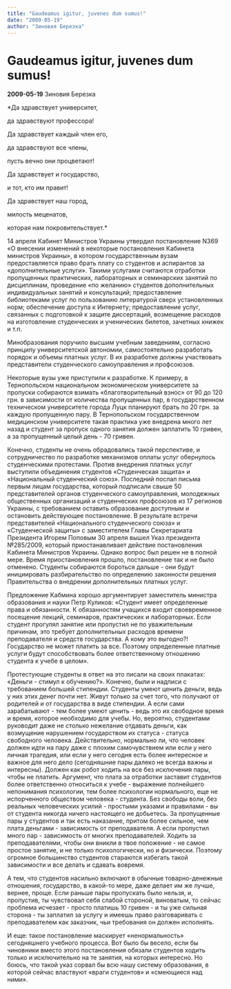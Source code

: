 ```yaml
---
title: "Gaudeamus igitur, juvenes dum sumus!"
date: "2009-05-19"
author: "Зиновия Березка"
---
```


# Gaudeamus igitur, juvenes dum sumus!

**2009-05-19** Зиновия Березка

*Да здравствует университет,

да здравствуют профессора!

Да здравствует каждый член его,

да здравствуют все члены,

пусть вечно они процветают!

Да здравствует и государство,

и тот, кто им правит!

Да здравствует наш город,

милость меценатов,

которая нам покровительствует.*

14 апреля Кабинет Министров Украины утвердил постановление N369 «О внесении изменений в некоторые постановления Кабинета министров Украины», в котором государственным вузам предоставляется право брать плату со студентов и аспирантов за «дополнительные услуги». Такими услугами считаются отработки пропущенных практических, лабораторных и семинарских занятий по дисциплинам, проведение «по желанию» студентов дополнительных индивидуальных занятий и консультаций; предоставление библиотеками услуг по пользованию литературой сверх установленных норм; обеспечение доступа к Интернету; предоставление услуг, связанных с подготовкой к защите диссертаций, возмещение расходов на изготовление студенческих и ученических билетов, зачетных книжек и т.п.

Минобразования поручило высшим учебным заведениям, согласно принципу университетской автономии, самостоятельно разработать порядок и объемы платных услуг. В их разработке должны участвовать представители студенческого самоуправления и профсоюзов.

Некоторые вузы уже приступили к разработке. К примеру, в Тернопольском национальном экономическом университете за пропуски собираются взимать «благотворительный взнос» от 90 до 120 грн. в зависимости от количества пропущенных пар, в государственном техническом университете города Луцк планируют брать по 20 грн. за каждую пропущенную пару. В Тернопольском государственном медицинском университете такая практика уже внедрена много лет назад и студент за пропуск одного занятия должен заплатить 10 гривен, а за пропущенный целый день - 70 гривен.

Конечно, студенты не очень обрадовались такой перспективе, и сотрудничество по разработке механизмов оплаты услуг обернулось студенческими протестами. Против внедрения платных услуг выступили объединения студентов «Студенческая защита» и «Национальный студенческий союз». Последний послал письма первым лицам государства, который подписали свыше 50 представителей органов студенческого самоуправления, молодежных общественных организаций и студенческих профсоюзов из 17 регионов Украины, с требованием оставить образование доступным и остановить действующее постановление. В результате встречи представителей «Национального студенческого союза» и «Студенческой защиты» с заместителем Главы Секретариата Президента Игорем Поповым 30 апреля вышел Указ президента №285/2009, который приостанавливает действие постановления Кабинета Министров Украины. Однако вопрос был решен не в полной мере. Время приостановления прошло, постановление так и не было отменено. Студенты собираются бороться дальше - они будут инициировать разбирательство по определению законности решения Правительства о внедрении дополнительных платных услуг.

Предложение Кабмина хорошо аргументирует заместитель министра образования и науки Петр Куликов: «Студент имеет определенные права и обязанности. К обязанностям учащихся входит своевременное посещение лекций, семинаров, практических и лабораторных. Если студент прогулял занятие или пропустил не по уважительным причинам, это требует дополнительных расходов времени преподавателя и средств государства. А кому это выгодно?! Государство не может платить за все. Поэтому определенные платные услуги будут способствовать более ответственному отношению студента к учебе в целом».

Протестующие студенты в ответ на это писали на своих плакатах: «Деньги - стимул к обучению?». Конечно, были и надписи с требованием большей стипендии. Студенты умеют ценить деньги, ведь у них этих денег почти нет. Живут только за счет того, что получают от родителей и от государства в виде стипендии. А если сами зарабатывают - тем более умеют ценить - ведь это их свободное время и время, которое необходимо для учебы. Но, вероятно, студентами руководит даже не столько нежелание отдавать деньги, как возмущение нарушением государством их статуса - статуса свободного человека. Действительно, нормально ли, что человек должен идти на пару даже с плохим самочувствием или если у него личная трагедия, или если у него сегодня есть более интересное и важное для него дело (сегодняшние пары далеко не всегда важны и интересны). Должен как робот ходить на все без исключения пары, чтобы не платить. Аргумент, что плата за отработки заставит студентов более ответственно относиться к учебе - выражение полнейшего непонимания психологии, тем более психологии нормального, еще не испорченного обществом человека - студента. Без свободы воли, без реальных человеческих усилий - простыми указами и правилами - вы от студента никогда ничего настоящего не добьетесь. За пропущенные пары у студентов и так есть наказание, притом более сильное, чем плата деньгами - зависимость от преподавателя. А если пропустил много пар - зависимость от многих преподавателей. Ходить за преподавателями, чтобы они вникли в твое положение - не самое простое занятие, и не только психологически, но и физически. Поэтому огромное большинство студентов стараются избегать такой зависимости и все делать и сдавать вовремя.

А тем, что студентов насильно включают в обычные товарно-денежные отношения, государство, в какой-то мере, даже делает им же лучше, вернее, проще. Если раньше пары пропускать было нельзя, и, пропустив, ты чувствовал себя слабой стороной, виноватым, то сейчас проблема исчезает - просто платишь 10 гривен - и ты уже сильная сторона - ты заплатил за услугу и имеешь право разговаривать с преподавателем как заказчик, чьи требования он должен исполнять.

И еще: такое постановление маскирует «ненормальность» сегодняшнего учебного процесса. Вот было бы весело, если бы чиновники вместо этого постановления обязали студентов ходить только и исключительно на те занятия, на которых интересно. Но боюсь, что такой указ сорвал бы всю нашу систему образования, в которой сейчас властвуют «враги студентов» и «смеющиеся над ними».